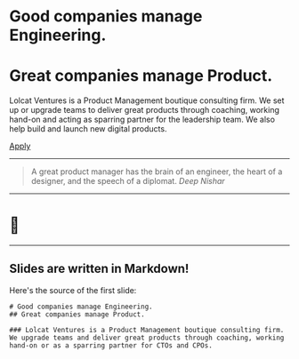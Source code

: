 # Good companies manage Engineering.
##
# Great companies manage Product.


Lolcat Ventures is a Product Management boutique consulting firm. We set up or upgrade teams to deliver great products through coaching, working hand-on and acting as sparring partner for the leadership team. We also help build and launch new digital products.

[Apply](https://lolcatvc.typeform.com/to/BN5gco)

---

> A great product manager has the brain of an engineer, the heart of a
> designer, and the speech of a diplomat.
> <cite>Deep Nishar</cite>

---

# 🤫

---

## Slides are written in Markdown!

Here's the source of the first slide:

    # Good companies manage Engineering.
    ## Great companies manage Product.

    ### Lolcat Ventures is a Product Management boutique consulting firm. We upgrade teams and deliver great products through coaching, working hand-on or as a sparring partner for CTOs and CPOs.
